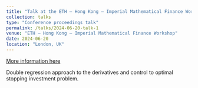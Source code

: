 ```yaml
---
title: "Talk at the ETH – Hong Kong – Imperial Mathematical Finance Workshop"
collection: talks
type: "Conference proceedings talk"
permalink: /talks/2024-06-20-talk-1
venue: "ETH – Hong Kong – Imperial Mathematical Finance Workshop"
date: 2024-06-20
location: "London, UK"
---
```

[More information here](https://www.imperial.ac.uk/events/170432/first-edition-of-the-london-zurich-and-hong-kong-mathematical-finance-workshop/)

Double regression approach to the derivatives and control to optimal stopping investment problem.